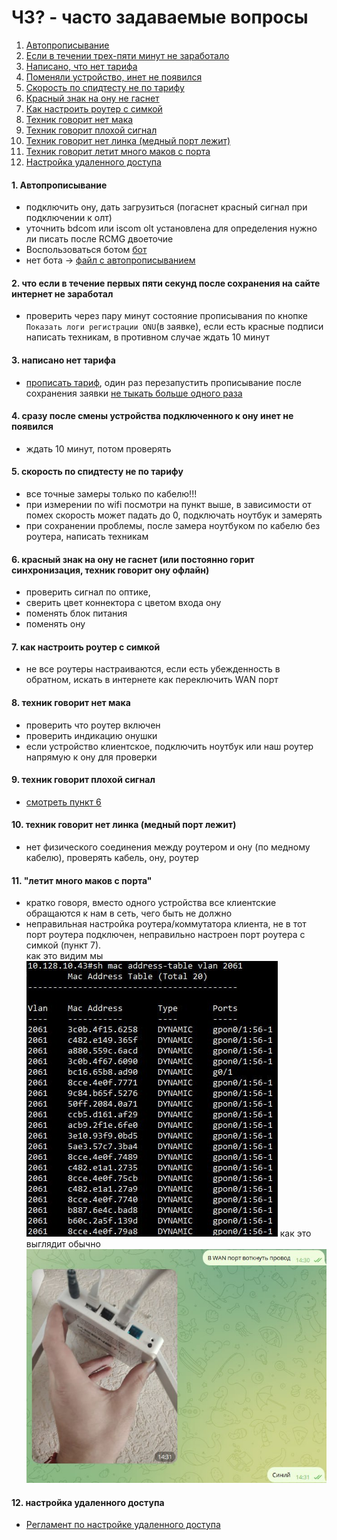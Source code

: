 # ЧЗ? - часто задаваемые вопросы
1. [Автопрописывание](#1-автопрописывание) 
2. [Если в течении трех-пяти минут не заработало](#2-что-если-в-течение-первых-пяти-секунд-после-сохранения-на-сайте-интернет-не-заработал)
3. [Написано, что нет тарифа](#3-написано-нет-тарифа)
4. [Поменяли устройство, инет не появился](#4-сразу-после-смены-устройства-подключенного-к-ону-инет-не-появился)
5. [Скорость по спидтесту не по тарифу](#5-скорость-по-спидтесту-не-по-тарифу)
6. [Красный знак на ону не гаснет](#6-красный-знак-на-ону-не-гаснет-или-постоянно-горит-синхронизация-техник-говорит-ону-офлайн)
7. [Как настроить роутер с симкой](#7-как-настроить-роутер-с-симкой)
8. [Техник говорит нет мака](#8-техник-говорит-нет-мака)
9. [Техник говорит плохой сигнал](#9-техник-говорит-плохой-сигнал)
10. [Техник говорит нет линка (медный порт лежит)](#10-техник-говорит-нет-линка-медный-порт-лежит)
11. [Техник говорит летит много маков с порта](#11-летит-много-маков-с-порта)
12. [Настройка удаленного доступа](#12-настройка-удаленного-доступа)
#### 1. Автопрописывание
- подключить ону, дать загрузиться (погаснет красный сигнал при подключении к олт)
- уточнить bdcom или iscom olt установлена для определения нужно ли писать после RCMG двоеточие
- Воспользоваться ботом [бот](https://t.me/skynet_requests_bot)
- нет бота -> [файл с автопрописыванием](https://docs.google.com/document/d/1-8Df7WF6OTE0WjwXL1221KyvbWMdwVJnHPSNzHJYTwU/edit#bookmark=id.xmlpxytgw1gv)
#### 2. что если в течение первых пяти секунд после сохранения на сайте интернет не заработал
- проверить через пару минут состояние прописывания по кнопке `Показать логи регистрации ONU`(в заявке), если есть красные подписи написать техникам, в противном случае ждать 10 минут
#### 3. написано нет тарифа
- [прописать тариф](https://docs.google.com/document/d/1-8Df7WF6OTE0WjwXL1221KyvbWMdwVJnHPSNzHJYTwU/edit#bookmark=id.ugl17uq96b1r), один раз перезапустить прописывание после сохранения заявки [не тыкать больше одного раза](https://docs.google.com/document/d/1-8Df7WF6OTE0WjwXL1221KyvbWMdwVJnHPSNzHJYTwU/edit#bookmark=id.qa629vnbewi6)
#### 4. сразу после смены устройства подключенного к ону инет не появился
- ждать 10 минут, потом проверять
#### 5. скорость по спидтесту не по тарифу
- все точные замеры только по кабелю!!!
- при измерении по wifi посмотри на пункт выше, в зависимости от помех скорость может падать до 0, подключать ноутбук и замерять
- при сохранении проблемы, после замера ноутбуком по кабелю без роутера, написать техникам
#### 6. красный знак на ону не гаснет (или постоянно горит синхронизация, техник говорит ону офлайн)
- проверить сигнал по оптике, 
- сверить цвет коннектора с цветом входа ону
- поменять блок питания
- поменять ону
#### 7. как настроить роутер с симкой
- не все роутеры настраиваются, если есть убежденность в обратном, искать в интернете как переключить WAN порт
#### 8. техник говорит нет мака
- проверить что роутер включен
- проверить индикацию онушки
- если устройство клиентское, подключить ноутбук или наш роутер напрямую к ону для проверки
#### 9. техник говорит плохой сигнал
- [смотреть пункт 6](#6-красный-знак-на-ону-не-гаснет)
#### 10. техник говорит нет линка (медный порт лежит)
- нет физического соединения между роутером и ону (по медному кабелю), проверять кабель, ону, роутер
#### 11. "летит много маков с порта"
- кратко говоря, вместо одного устройства все клиентские обращаются к нам в сеть, чего быть не должно
- неправильная настройка роутера/коммутатора клиента, не в тот порт роутера подключен, неправильно настроен порт роутера с симкой (пункт 7). \
как это видим мы \
![11_1](../images/11_1.png)
как это выглядит обычно \
![11_2](../images/11_2.jpg)
#### 12. настройка удаленного доступа
- [Регламент по настройке удаленного доступа](routers.md)
